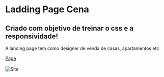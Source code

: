 # Ladding Page Cena
## Criado com objetivo de treinar o css e a responsividade!
<p>A landing page tem como designer de venda de casas, apartamentos etc</p> <a href="https://9893j.github.io/Projeto_02/">Page</a> <br><br>
<img src="https://github.com/9893j/Projeto_02/assets/97186923/9cd1e1b2-b5e3-4d48-aea2-265d9725a289" alt="Site">
